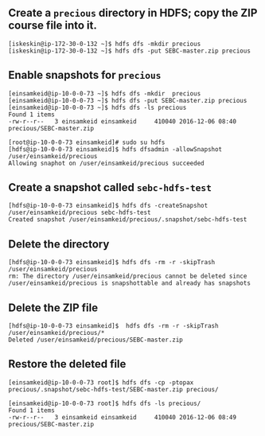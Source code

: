 ## Create a `precious` directory in HDFS; copy the ZIP course file into it.
```
[iskeskin@ip-172-30-0-132 ~]$ hdfs dfs -mkdir precious
[iskeskin@ip-172-30-0-132 ~]$ hdfs dfs -put SEBC-master.zip precious
```
## Enable snapshots for `precious`
```
[einsamkeid@ip-10-0-0-73 ~]$ hdfs dfs -mkdir  precious
[einsamkeid@ip-10-0-0-73 ~]$ hdfs dfs -put SEBC-master.zip precious
[einsamkeid@ip-10-0-0-73 ~]$ hdfs dfs -ls precious
Found 1 items
-rw-r--r--   3 einsamkeid einsamkeid     410040 2016-12-06 08:40 precious/SEBC-master.zip

[root@ip-10-0-0-73 einsamkeid]# sudo su hdfs
[hdfs@ip-10-0-0-73 einsamkeid]$ hdfs dfsadmin -allowSnapshot /user/einsamkeid/precious
Allowing snaphot on /user/einsamkeid/precious succeeded
```

## Create a snapshot called `sebc-hdfs-test`
```
[hdfs@ip-10-0-0-73 einsamkeid]$ hdfs dfs -createSnapshot /user/einsamkeid/precious sebc-hdfs-test
Created snapshot /user/einsamkeid/precious/.snapshot/sebc-hdfs-test
```

## Delete the directory
```
[hdfs@ip-10-0-0-73 einsamkeid]$ hdfs dfs -rm -r -skipTrash /user/einsamkeid/precious
rm: The directory /user/einsamkeid/precious cannot be deleted since /user/einsamkeid/precious is snapshottable and already has snapshots
```

## Delete the ZIP file
```
[hdfs@ip-10-0-0-73 einsamkeid]$  hdfs dfs -rm -r -skipTrash /user/einsamkeid/precious/*
Deleted /user/einsamkeid/precious/SEBC-master.zip

```

## Restore the deleted file
```
[einsamkeid@ip-10-0-0-73 root]$ hdfs dfs -cp -ptopax precious/.snapshot/sebc-hdfs-test/SEBC-master.zip precious/

[einsamkeid@ip-10-0-0-73 root]$ hdfs dfs -ls precious/
Found 1 items
-rw-r--r--   3 einsamkeid einsamkeid     410040 2016-12-06 08:49 precious/SEBC-master.zip
```